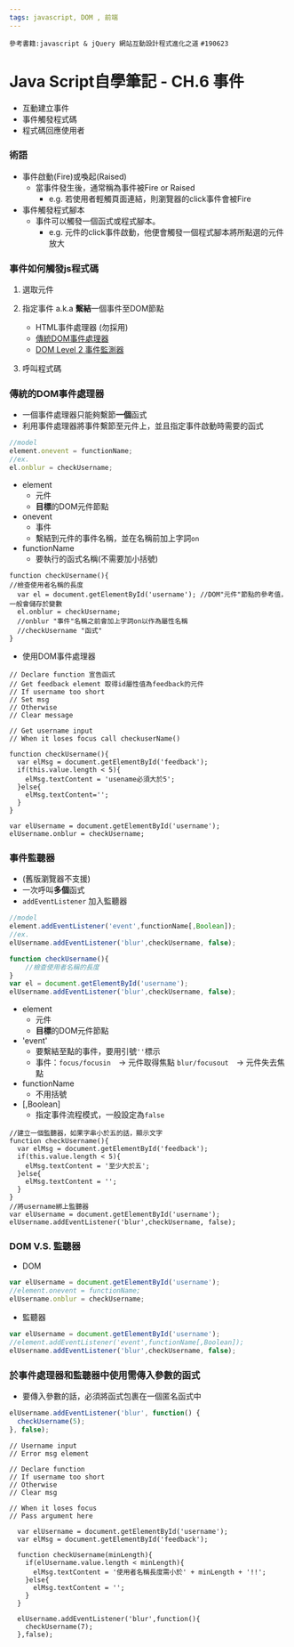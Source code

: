 ```yaml
---
tags: javascript, DOM , 前端
---
```

`參考書籍:javascript & jQuery 網站互動設計程式進化之道`
`#190623`

# Java Script自學筆記 - CH.6 事件
* 互動建立事件
* 事件觸發程式碼
* 程式碼回應使用者

### 術語
* 事件啟動(Fire)或喚起(Raised)
    * 當事件發生後，通常稱為事件被Fire or Raised 
        * e.g. 若使用者輕觸頁面連結，則瀏覽器的click事件會被Fire
* 事件觸發程式腳本
    * 事件可以觸發一個函式或程式腳本。
        * e.g. 元件的click事件啟動，他便會觸發一個程式腳本將所點選的元件放大

### 事件如何觸發js程式碼

1. 選取元件
2. 指定事件 a.k.a **繫結**一個事件至DOM節點
    * HTML事件處理器 (勿採用)
    * [傳統DOM事件處理器](#傳統的DOM事件處理器)
    * [DOM Level 2 事件監測器](#事件監聽器)
    
3. 呼叫程式碼

### 傳統的DOM事件處理器
* 一個事件處理器只能夠繫節**一個**函式
* 利用事件處理器將事件繫節至元件上，並且指定事件啟動時需要的函式
```javascript
//model
element.onevent = functionName;
//ex.
el.onblur = checkUsername;
```
* element 
    * 元件
    * **目標**的DOM元件節點
* onevent
    * 事件
    * 繫結到元件的事件名稱，並在名稱前加上字詞`on`
* functionName
    * 要執行的函式名稱(不需要加小括號)

```javascript=
function checkUsername(){
//檢查使用者名稱的長度
  var el = document.getElementById('username'); //DOM"元件"節點的參考值，一般會儲存於變數
  el.onblur = checkUsername; 
  //onblur "事件"名稱之前會加上字詞on以作為屬性名稱
  //checkUsername "函式"
}
```
* 使用DOM事件處理器
```javascript=
// Declare function 宣告函式
// Get feedback element 取得id屬性值為feedback的元件
// If username too short 
// Set msg
// Otherwise
// Clear message

// Get username input
// When it loses focus call checkuserName()

function checkUsername(){
  var elMsg = document.getElementById('feedback');
  if(this.value.length < 5){
    elMsg.textContent = 'usename必須大於5';
  }else{
    elMsg.textContent='';
  }
}

var elUsername = document.getElementById('username');
elUsername.onblur = checkUsername;
```


### 事件監聽器  
* (舊版瀏覽器不支援)
* 一次呼叫**多個**函式
* `addEventListener` 加入監聽器

```javascript
//model
element.addEventListener('event',functionName[,Boolean]);
//ex.
elUsername.addEventListener('blur',checkUsername, false);
```
```javascript
function checkUsername(){
    //檢查使用者名稱的長度
}
var el = document.getElementById('username');
elUsername.addEventListener('blur',checkUsername, false);
```

* element
    * 元件
    * **目標**的DOM元件節點
* 'event'
    * 要繫結至點的事件，要用引號`''`標示
    * 事件：`focus/focusin`　→ 元件取得焦點 
            `blur/focusout`　→ 元件失去焦點
* functionName
    * 不用括號
* [,Boolean]
    * 指定事件流程模式，一般設定為`false`



```javascript=
//建立一個監聽器，如果字串小於五的話，顯示文字
function checkUsername(){
  var elMsg = document.getElementById('feedback');
  if(this.value.length < 5){
    elMsg.textContent = '至少大於五';
  }else{
    elMsg.textContent = '';
  }
}
//將username綁上監聽器
var elUsername = document.getElementById('username');
elUsername.addEventListener('blur',checkUsername, false);
```

### DOM V.S. 監聽器
* DOM
```javascript
var elUsername = document.getElementById('username');
//element.onevent = functionName;
elUsername.onblur = checkUsername;
```
* 監聽器
```javascript
var elUsername = document.getElementById('username');
//element.addEventListener('event',functionName[,Boolean]);
elUsername.addEventListener('blur',checkUsername, false);
```

### 於事件處理器和監聽器中使用需傳入參數的函式
* 要傳入參數的話，必須將函式包裹在一個匿名函式中

```javascript
elUsername.addEventListener('blur', function() { 
  checkUsername(5); 
}, false);
```

```javascript=
// Username input
// Error msg element

// Declare function
// If username too short
// Otherwise
// Clear msg

// When it loses focus
// Pass argument here

  var elUsername = document.getElementById('username');
  var elMsg = document.getElementById('feedback');

  function checkUsername(minLength){
    if(elUsername.value.length < minLength){
      elMsg.textContent = '使用者名稱長度需小於' + minLength + '!!';
    }else{
      elMsg.textContent = '';
    }
  }

  elUsername.addEventListener('blur',function(){
    checkUsername(7);
  },false);
```